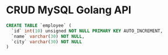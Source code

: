 # CRUD MySQL Golang API

```sql
CREATE TABLE `employee` (
  `id` int(10) unsigned NOT NULL PRIMARY KEY AUTO_INCREMENT,
  `name` varchar(30) NOT NULL,
  `city` varchar(30) NOT NULL
)
```